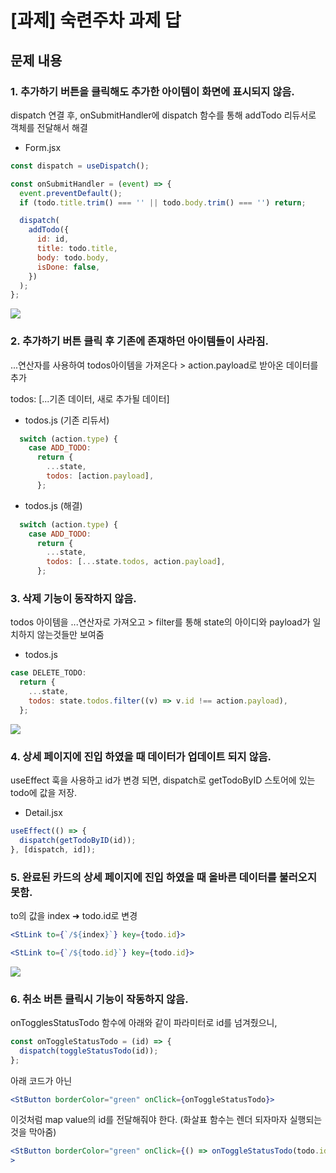 # [과제] 숙련주차 과제 답

## 문제 내용

### 1. 추가하기 버튼을 클릭해도 추가한 아이템이 화면에 표시되지 않음.

dispatch 연결 후, onSubmitHandler에 dispatch 함수를 통해 addTodo 리듀서로 객체를
전달해서 해결

- Form.jsx

```jsx
const dispatch = useDispatch();

const onSubmitHandler = (event) => {
  event.preventDefault();
  if (todo.title.trim() === '' || todo.body.trim() === '') return;

  dispatch(
    addTodo({
      id: id,
      title: todo.title,
      body: todo.body,
      isDone: false,
    })
  );
};
```

![](https://i.imgur.com/UEteC3p.png)

### 2. 추가하기 버튼 클릭 후 기존에 존재하던 아이템들이 사라짐.

...연산자를 사용하여 todos아이템을 가져온다 > action.payload로 받아온 데이터를
추가

todos: [...기존 데이터, 새로 추가될 데이터]

- todos.js (기존 리듀서)

```jsx
  switch (action.type) {
    case ADD_TODO:
      return {
        ...state,
        todos: [action.payload],
      };
```

- todos.js (해결)

```jsx
  switch (action.type) {
    case ADD_TODO:
      return {
        ...state,
        todos: [...state.todos, action.payload],
      };

```

### 3. 삭제 기능이 동작하지 않음.

todos 아이템을 ...연산자로 가져오고 > filter를 통해 state의 아이디와 payload가
일치하지 않는것들만 보여줌

- todos.js

```jsx
case DELETE_TODO:
  return {
	...state,
	todos: state.todos.filter((v) => v.id !== action.payload),
  };
```

![](https://i.imgur.com/BNszP6L.png)

### 4. 상세 페이지에 진입 하였을 때 데이터가 업데이트 되지 않음.

useEffect 훅을 사용하고 id가 변경 되면, dispatch로 getTodoByID 스토어에 있는
todo에 값을 저장.

- Detail.jsx

```jsx
useEffect(() => {
  dispatch(getTodoByID(id));
}, [dispatch, id]);
```

### 5. 완료된 카드의 상세 페이지에 진입 하였을 때 올바른 데이터를 불러오지 못함.

to의 값을 index ➜ todo.id로 변경

```jsx
<StLink to={`/${index}`} key={todo.id}>
```

```jsx
<StLink to={`/${todo.id}`} key={todo.id}>
```

![](https://i.imgur.com/mX61tlY.png)

### 6. 취소 버튼 클릭시 기능이 작동하지 않음.

onTogglesStatusTodo 함수에 아래와 같이 파라미터로 id를 넘겨줬으니,

```jsx
const onToggleStatusTodo = (id) => {
  dispatch(toggleStatusTodo(id));
};
```

아래 코드가 아닌

```jsx
<StButton borderColor="green" onClick={onToggleStatusTodo}>
```

이것처럼 map value의 id를 전달해줘야 한다. (화살표 함수는 렌더 되자마자 실행되는
것을 막아줌)

```jsx
<StButton borderColor="green" onClick={() => onToggleStatusTodo(todo.id)}
>
```
